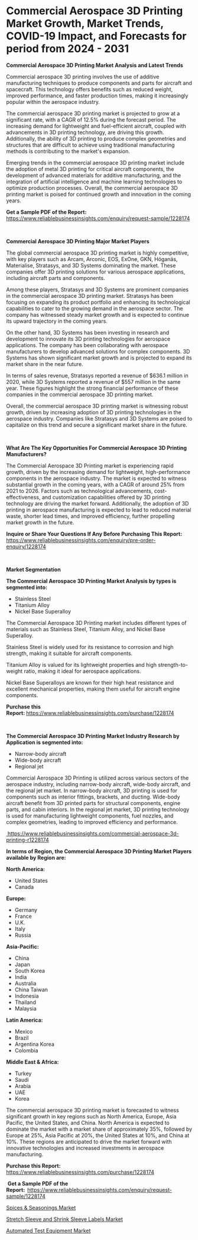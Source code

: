 <p><h1>Commercial Aerospace 3D Printing Market Growth, Market Trends, COVID-19 Impact, and Forecasts for period from 2024 - 2031</h1></p><p><strong>Commercial Aerospace 3D Printing Market Analysis and Latest Trends</strong></p>
<p><p>Commercial aerospace 3D printing involves the use of additive manufacturing techniques to produce components and parts for aircraft and spacecraft. This technology offers benefits such as reduced weight, improved performance, and faster production times, making it increasingly popular within the aerospace industry.</p><p>The commercial aerospace 3D printing market is projected to grow at a significant rate, with a CAGR of 12.5% during the forecast period. The increasing demand for lightweight and fuel-efficient aircraft, coupled with advancements in 3D printing technology, are driving this growth. Additionally, the ability of 3D printing to produce complex geometries and structures that are difficult to achieve using traditional manufacturing methods is contributing to the market's expansion.</p><p>Emerging trends in the commercial aerospace 3D printing market include the adoption of metal 3D printing for critical aircraft components, the development of advanced materials for additive manufacturing, and the integration of artificial intelligence and machine learning technologies to optimize production processes. Overall, the commercial aerospace 3D printing market is poised for continued growth and innovation in the coming years.</p></p>
<p><strong>Get a Sample PDF of the Report:&nbsp;</strong> <a href="https://www.reliablebusinessinsights.com/enquiry/request-sample/1228174">https://www.reliablebusinessinsights.com/enquiry/request-sample/1228174</a></p>
<p>&nbsp;</p>
<p><strong>Commercial Aerospace 3D Printing Major Market Players</strong></p>
<p><p>The global commercial aerospace 3D printing market is highly competitive, with key players such as Arcam, Arconic, EOS, ExOne, GKN, Höganäs, Materialise, Stratasys, and 3D Systems dominating the market. These companies offer 3D printing solutions for various aerospace applications, including aircraft parts and components.</p><p>Among these players, Stratasys and 3D Systems are prominent companies in the commercial aerospace 3D printing market. Stratasys has been focusing on expanding its product portfolio and enhancing its technological capabilities to cater to the growing demand in the aerospace sector. The company has witnessed steady market growth and is expected to continue its upward trajectory in the coming years.</p><p>On the other hand, 3D Systems has been investing in research and development to innovate its 3D printing technologies for aerospace applications. The company has been collaborating with aerospace manufacturers to develop advanced solutions for complex components. 3D Systems has shown significant market growth and is projected to expand its market share in the near future.</p><p>In terms of sales revenue, Stratasys reported a revenue of $636.1 million in 2020, while 3D Systems reported a revenue of $557 million in the same year. These figures highlight the strong financial performance of these companies in the commercial aerospace 3D printing market.</p><p>Overall, the commercial aerospace 3D printing market is witnessing robust growth, driven by increasing adoption of 3D printing technologies in the aerospace industry. Companies like Stratasys and 3D Systems are poised to capitalize on this trend and secure a significant market share in the future.</p></p>
<p>&nbsp;</p>
<p><strong>What Are The Key Opportunities For Commercial Aerospace 3D Printing Manufacturers?</strong></p>
<p><p>The Commercial Aerospace 3D Printing market is experiencing rapid growth, driven by the increasing demand for lightweight, high-performance components in the aerospace industry. The market is expected to witness substantial growth in the coming years, with a CAGR of around 25% from 2021 to 2026. Factors such as technological advancements, cost-effectiveness, and customization capabilities offered by 3D printing technology are driving the market forward. Additionally, the adoption of 3D printing in aerospace manufacturing is expected to lead to reduced material waste, shorter lead times, and improved efficiency, further propelling market growth in the future.</p></p>
<p><strong>Inquire or Share Your Questions If Any Before Purchasing This Report:</strong> <a href="https://www.reliablebusinessinsights.com/enquiry/pre-order-enquiry/1228174">https://www.reliablebusinessinsights.com/enquiry/pre-order-enquiry/1228174</a></p>
<p>&nbsp;</p>
<p><strong>Market Segmentation</strong></p>
<p><strong>The Commercial Aerospace 3D Printing Market Analysis by types is segmented into:</strong></p>
<p><ul><li>Stainless Steel</li><li>Titanium Alloy</li><li>Nickel Base Superalloy</li></ul></p>
<p><p>The Commercial Aerospace 3D Printing market includes different types of materials such as Stainless Steel, Titanium Alloy, and Nickel Base Superalloy. </p><p>Stainless Steel is widely used for its resistance to corrosion and high strength, making it suitable for aircraft components. </p><p>Titanium Alloy is valued for its lightweight properties and high strength-to-weight ratio, making it ideal for aerospace applications. </p><p>Nickel Base Superalloys are known for their high heat resistance and excellent mechanical properties, making them useful for aircraft engine components.</p></p>
<p><strong>Purchase this Report:&nbsp;</strong><a href="https://www.reliablebusinessinsights.com/purchase/1228174">https://www.reliablebusinessinsights.com/purchase/1228174</a></p>
<p>&nbsp;</p>
<p><strong>The Commercial Aerospace 3D Printing Market Industry Research by Application is segmented into:</strong></p>
<p><ul><li>Narrow-body aircraft</li><li>Wide-body aircraft</li><li>Regional jet</li></ul></p>
<p><p>Commercial Aerospace 3D Printing is utilized across various sectors of the aerospace industry, including narrow-body aircraft, wide-body aircraft, and the regional jet market. In narrow-body aircraft, 3D printing is used for components such as interior fittings, brackets, and ducting. Wide-body aircraft benefit from 3D printed parts for structural components, engine parts, and cabin interiors. In the regional jet market, 3D printing technology is used for manufacturing lightweight components, fuel nozzles, and complex geometries, leading to improved efficiency and performance.</p></p>
<p><a href="https://www.reliablebusinessinsights.com/commercial-aerospace-3d-printing-r1228174">&nbsp;https://www.reliablebusinessinsights.com/commercial-aerospace-3d-printing-r1228174</a></p>
<p><strong>In terms of Region, the Commercial Aerospace 3D Printing Market Players available by Region are:</strong></p>
<p>
    <p> <strong> North America: </strong>
        <ul>
            <li>United States</li>
            <li>Canada</li>
        </ul>
        </p> 
    <p> <strong> Europe: </strong>
        <ul>
            <li>Germany</li>
            <li>France</li>
            <li>U.K.</li>
            <li>Italy</li>
            <li>Russia</li>
        </ul>
        </p> 
    <p> <strong> Asia-Pacific: </strong>
        <ul>
            <li>China</li>
            <li>Japan</li>
            <li>South Korea</li>
            <li>India</li>
            <li>Australia</li>
            <li>China Taiwan</li>
            <li>Indonesia</li>
            <li>Thailand</li>
            <li>Malaysia</li>
        </ul>
        </p> 
    <p> <strong> Latin America: </strong>
        <ul>
            <li>Mexico</li>
            <li>Brazil</li>
            <li>Argentina Korea</li>
            <li>Colombia</li>
        </ul>
        </p> 
    <p> <strong> Middle East & Africa: </strong>
        <ul>
            <li>Turkey</li>
            <li>Saudi</li>
            <li>Arabia</li>
            <li>UAE</li>
            <li>Korea</li>
        </ul>
    </p>
    </p>
<p><p>The commercial aerospace 3D printing market is forecasted to witness significant growth in key regions such as North America, Europe, Asia Pacific, the United States, and China. North America is expected to dominate the market with a market share of approximately 35%, followed by Europe at 25%, Asia Pacific at 20%, the United States at 10%, and China at 10%. These regions are anticipated to drive the market forward with innovative technologies and increased investments in aerospace manufacturing.</p></p>
<p><strong>Purchase this Report: </strong><a href="https://www.reliablebusinessinsights.com/purchase/1228174">https://www.reliablebusinessinsights.com/purchase/1228174</a></p>
<p>&nbsp;<strong>Get a Sample PDF of the Report:&nbsp;&nbsp;</strong><a href="https://www.reliablebusinessinsights.com/enquiry/request-sample/1228174">https://www.reliablebusinessinsights.com/enquiry/request-sample/1228174</a></p>
<p><strong></strong></p>
<p><p><a href="https://github.com/elizabethdagraca/Market-Research-Report-List-3/blob/main/spices-seasonings-market.md">Spices & Seasonings Market</a></p><p><a href="https://github.com/mbisetmhermsr/Market-Research-Report-List-2/blob/main/stretch-sleeve-and-shrink-sleeve-labels-market.md">Stretch Sleeve and Shrink Sleeve Labels Market</a></p><p><a href="https://issuu.com/reportprime-2/docs/automated-test-equipment-market-size-2030.pptx">Automated Test Equipment Market</a></p></p>
